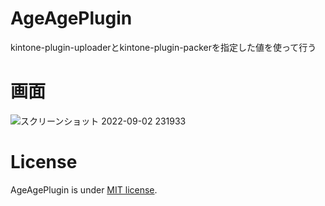 # AgeAgePlugin

kintone-plugin-uploaderとkintone-plugin-packerを指定した値を使って行う

# 画面

![スクリーンショット 2022-09-02 231933](https://github.com/benjaaamin0518/TestApplication/main/View0905.png)

# License

AgeAgePlugin is under [MIT license](https://en.wikipedia.org/wiki/MIT_License).
